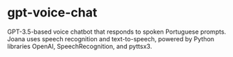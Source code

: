 # gpt-voice-chat
GPT-3.5-based voice chatbot that responds to spoken Portuguese prompts. Joana uses speech recognition and text-to-speech, powered by Python libraries OpenAI, SpeechRecognition, and pyttsx3.
